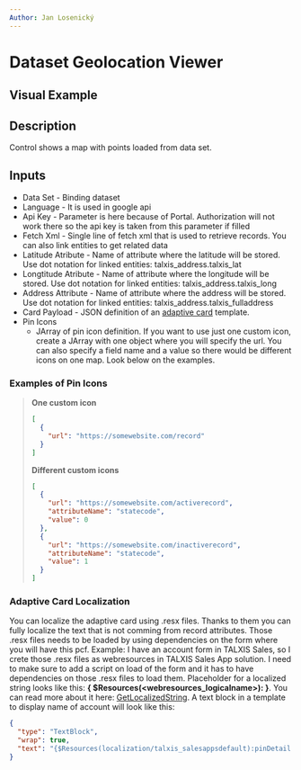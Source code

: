 ```yaml
---
Author: Jan Losenický
---
```


# Dataset Geolocation Viewer

## Visual Example



## Description

Control shows a map with points loaded from data set.

## Inputs

- Data Set - Binding dataset
- Language - It is used in google api
- Api Key - Parameter is here because of Portal. Authorization will not work there so the api key is taken from this parameter if filled
- Fetch Xml - Single line of fetch xml that is used to retrieve records. You can also link entities to get related data
- Latitude Atribute - Name of attribute where the latitude will be stored. Use dot notation for linked entities: talxis_address.talxis_lat
- Longtitude Atribute - Name of attribute where the longitude will be stored. Use dot notation for linked entities: talxis_address.talxis_long
- Address Attribute - Name of attribute where the address will be stored. Use dot notation for linked entities: talxis_address.talxis_fulladdress
- Card Payload - JSON definition of an [adaptive card](https://adaptivecards.io/designer/) template.
- Pin Icons 
    - JArray of pin icon definition. If you want to use just one custom icon, create a JArray with one object where you will specify the url. You can also specify a field name and a value so there would be different icons on one map. Look below on the examples.


### Examples of Pin Icons

   > **One custom icon**
   >
   > ```json
   > [
   >   {
   >     "url": "https://somewebsite.com/record"
   >   }
   > ]
   > ```
   >
   > **Different custom icons**
   >
   > ```json
   > [
   >   {
   >     "url": "https://somewebsite.com/activerecord",
   >     "attributeName": "statecode",
   >     "value": 0
   >   },
   >   {
   >     "url": "https://somewebsite.com/inactiverecord",
   >     "attributeName": "statecode",
   >     "value": 1
   >   }
   > ]
   > ```

### Adaptive Card Localization

You can localize the adaptive card using .resx files. Thanks to them you can fully localize the text that is not comming from record attributes. Those .resx files needs to be loaded by using dependencies on the form where you will have this pcf.
Example: I have an account form in TALXIS Sales, so I crete those .resx files as webresources in TALXIS Sales App solution. I need to make sure to add a script on load of the form and it has to have dependencies on those .resx files to load them.
Placeholder for a localized string looks like this: **{ $Resources(<webresources_logicalname>):<key> }**. You can read more about it here: [GetLocalizedString](https://docs.talxis.com/en/developer-guide/applications/utilities/uci-extensions/#getlocalizedstring).
A text block in a template to display name of account will look like this:

```json
{
  "type": "TextBlock",
  "wrap": true,
  "text": "{$Resources(localization/talxis_salesappsdefault):pinDetail.name }: ${$root.name}"
}
```